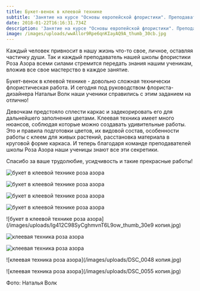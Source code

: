 ```yaml
---
title: Букет-венок в клеевой технике
subtitle: 'Занятие на курсе "Основы европейской флористики". Преподаватель: Наталья Волк'
date: 2018-01-22T16:16:31.734Z
description: 'Занятие на курсе "Основы европейской флористики". Преподаватель: Наталья Волк'
image: /images/uploads/wwAllor9Rpe6qnKIayAQ9A_thumb_30cb.jpg
---
```

Каждый человек привносит в нашу жизнь что-то свое, личное, оставляя частичку души. Так и каждый преподаватель нашей школы флористики Роза Азора всеми силами стремится передать знания нашим ученикам, вложив все свое мастерство в каждое занятие. 

Букет-венок в клеевой технике - довольно сложная технически флористическая работа. И сегодня под руководством флориста-дизайнера Натальи Волк наши ученики справились с этим заданием на отлично!

Девочкам предстояло сплести каркас и задекорировать его для дальнейшего заполнения цветами. Клеевая техника имеет много нюансов, соблюдая которые можно создавать удивительные работы. Это и правила подготовки цветов, их видовой состав, особенности работы с клеем для живых растений, расстановка материала в круговой форме каркаса. И теперь благодаря команде преподавателей школы Роза Азора наши ученицы знают все эти секретики. 

Спасибо за ваше трудолюбие, усидчивость и такие прекрасные работы!

![букет в клеевой технике роза азора](/images/uploads/3TJlcuhPTryE25SeOmsgiA_thumb_30ea.jpg)

![букет в клеевой технике роза азора](/images/uploads/4Gs4+mfDQOCWt6JcJRtqXA_thumb_30d5.jpg)

![букет в клеевой технике роза азора](/images/uploads/5eughwBxTxqajHvIk8f9CA_thumb_30de.jpg)

![букет в клеевой технике роза азора](/images/uploads/DSC_0172.jpg)

![букет в клеевой технике роза азора](/images/uploads/lg412C98SyCghmvnT6L9ow_thumb_30e9 копия.jpg)

![клеевая техника роза азора](/images/uploads/DSC_0038.jpg)

![клеевая техника роза азора](/images/uploads/DSC_0030.jpg)

![клеевая техника роза азора](/images/uploads/DSC_0048 копия.jpg)

![клеевая техника роза азора](/images/uploads/DSC_0055 копия.jpg)

Фото: Наталья Волк
